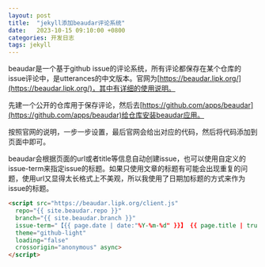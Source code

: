 ```yaml
---
layout: post
title:  "jekyll添加beaudar评论系统"
date:   2023-10-15 09:10:00 +0800
categories: 开发日志
tags: jekyll
---
```

beaudar是一个基于github issue的评论系统，所有评论都保存在某个仓库的issue评论中，是utterances的中文版本。官网为[https://beaudar.lipk.org/](https://beaudar.lipk.org/)，其中有详细的使用说明。

先建一个公开的仓库用于保存评论，然后去[https://github.com/apps/beaudar](https://github.com/apps/beaudar)给仓库安装beaudar应用。

按照官网的说明，一步一步设置，最后官网会给出对应的代码，然后将代码添加到页面中即可。

beaudar会根据页面的url或者title等信息自动创建issue，也可以使用自定义的issue-term来指定issue的标题。如果只使用文章的标题有可能会出现重复的问题，使用url又显得太长格式上不美观，所以我使用了日期加标题的方式来作为issue的标题。

```html
<script src="https://beaudar.lipk.org/client.js"
  repo="{{ site.beaudar.repo }}"
  branch="{{ site.beaudar.branch }}"
  issue-term="【{{ page.date | date:"%Y-%m-%d" }}】 {{ page.title | truncate: 100, "" }}"
  theme="github-light"
  loading="false"
  crossorigin="anonymous" async>
</script>
```